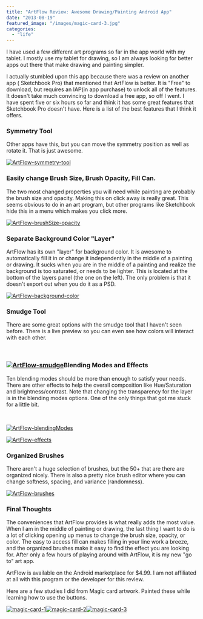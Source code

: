 ```yaml
---
title: "ArtFlow Review: Awesome Drawing/Painting Android App"
date: "2013-08-19"
featured_image: "/images/magic-card-3.jpg"
categories: 
  - "life"
---
```


I have used a few different art programs so far in the app world with my tablet. I mostly use my tablet for drawing, so I am always looking for better apps out there that make drawing and painting simpler.

I actually stumbled upon this app because there was a review on another app ( Sketchbook Pro) that mentioned that ArtFlow is better. It is "Free" to download, but requires an IAP(in app purchase) to unlock all of the features. It doesn't take much convincing to download a free app, so off I went. I have spent five or six hours so far and think it has some great features that Sketchbook Pro doesn't have. Here is a list of the best features that I think it offers.

### Symmetry Tool

Other apps have this, but you can move the symmetry position as well as rotate it. That is just awesome.

[![ArtFlow-symmetry-tool](/images/ArtFlow-symmetry-tool.jpg)](http://blog.scottpetrovic.com/wp-content/uploads/2013/08/ArtFlow-symmetry-tool.jpg)

### Easily change Brush Size, Brush Opacity, Fill Can.

The two most changed properties you will need while painting are probably the brush size and opacity. Making this on click away is really great. This seems obvious to do in an art program, but other programs like Sketchbook hide this in a menu which makes you click more.

[![ArtFlow-brushSize-opacity](/images/ArtFlow-brushSize-opacity.jpg)](http://blog.scottpetrovic.com/wp-content/uploads/2013/08/ArtFlow-brushSize-opacity.jpg)

### Separate Background Color "Layer"

ArtFlow has its own "layer" for background color. It is awesome to automatically fill it in or change it independently in the middle of a painting or drawing. It sucks when you are in the middle of a painting and realize the background is too saturated, or needs to be lighter. This is located at the bottom of the layers panel (the one on the left). The only problem is that it doesn't export out when you do it as a PSD.

[![ArtFlow-background-color](/images/ArtFlow-background-color.jpg)](http://blog.scottpetrovic.com/wp-content/uploads/2013/08/ArtFlow-background-color.jpg)

### Smudge Tool

There are some great options with the smudge tool that I haven't seen before. There is a live preview so you can even see how colors will interact with each other.

 

### [![ArtFlow-smudge](/images/ArtFlow-smudge.jpg)](http://blog.scottpetrovic.com/wp-content/uploads/2013/08/ArtFlow-smudge.jpg)Blending Modes and Effects

Ten blending modes should be more than enough to satisfy your needs. There are other effects to help the overall composition like Hue/Saturation and brightness/contrast. Note that changing the transparency for the layer is in the blending modes options. One of the only things that got me stuck for a little bit.

 

[![ArtFlow-blendingModes](/images/ArtFlow-blendingModes.jpg)](http://blog.scottpetrovic.com/wp-content/uploads/2013/08/ArtFlow-blendingModes.jpg)

[![ArtFlow-effects](/images/ArtFlow-effects.jpg)](http://blog.scottpetrovic.com/wp-content/uploads/2013/08/ArtFlow-effects.jpg)

### Organized Brushes

There aren't a huge selection of brushes, but the 50+ that are there are organized nicely. There is also a pretty nice brush editor where you can change softness, spacing, and variance (randomness).

[![ArtFlow-brushes](/images/ArtFlow-brushes.jpg)](http://blog.scottpetrovic.com/wp-content/uploads/2013/08/ArtFlow-brushes.jpg)

### Final Thoughts

The conveniences that ArtFlow provides is what really adds the most value. When I am in the middle of painting or drawing, the last thing I want to do is a lot of clicking opening up menus to change the brush size, opacity, or color. The easy to access fill can makes filling in your line work a breeze, and the organized brushes make it easy to find the effect you are looking for. After only a few hours of playing around with ArtFlow, it is my new "go to" art app.

ArtFlow is available on the Android marketplace for $4.99. I am not affiliated at all with this program or the developer for this review.

Here are a few studies I did from Magic card artwork. Painted these while learning how to use the buttons.

[![magic-card-1](/images/magic-card-1.jpg)](http://blog.scottpetrovic.com/wp-content/uploads/2013/08/magic-card-1.jpg)[![magic-card-2](/images/magic-card-2.jpg)](http://blog.scottpetrovic.com/wp-content/uploads/2013/08/magic-card-2.jpg)[![magic-card-3](/images/magic-card-3.jpg)](http://blog.scottpetrovic.com/wp-content/uploads/2013/08/magic-card-3.jpg)
